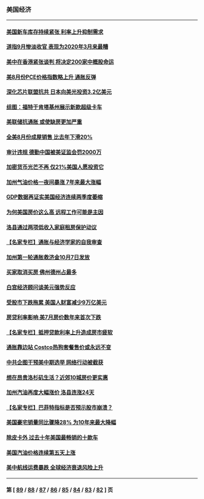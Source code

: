 ### 美国经济
---
#### [美国新车库存持续紧张 利率上升抑制需求](../../pages/ncid1078158/n13836599.md) 
#### [道指9月惨淡收官 表现为2020年3月来最糟](../../pages/ncid1078158/n13836475.md) 
#### [美中在香港紧张谈判 将决定200家中概股命运](../../pages/ncid1078158/n13834602.md) 
#### [美8月份PCE价格指数略上升 通胀反弹](../../pages/ncid1078158/n13836319.md) 
#### [深化芯片联盟抗共 日本向美光投资3.2亿美元](../../pages/ncid1078158/n13836337.md) 
#### [组图：福特于肯塔基州展示新款超级卡车](../../pages/ncid1078158/n13835323.md) 
#### [美联储抗通胀 或使缺房更加严重](../../pages/ncid1078158/n13835866.md) 
#### [全美8月份成屋销售 比去年下滑20%](../../pages/ncid1078158/n13835835.md) 
#### [审计违规 德勤中国被美证监会罚2000万](../../pages/ncid1078158/n13835766.md) 
#### [加密货币光芒不再 仅21%美国人愿投资它](../../pages/ncid1078158/n13835696.md) 
#### [加州气油价格一夜间暴涨 7年来最大涨幅](../../pages/ncid1078158/n13835638.md) 
#### [GDP数据再证实美国经济连续两季度萎缩](../../pages/ncid1078158/n13835544.md) 
#### [为何美国房价这么高 远程工作可能是主因](../../pages/ncid1078158/n13834858.md) 
#### [洛县通过两项低收入家庭租房保护动议](../../pages/ncid1078158/n13834780.md) 
#### [【名家专栏】通胀与经济学家的自我审查](../../pages/ncid1078158/n13834612.md) 
#### [加州第一轮通胀救济金10月7日发放](../../pages/ncid1078158/n13834760.md) 
#### [买家取消买房 佛州德州占最多](../../pages/ncid1078158/n13834755.md) 
#### [白宫经济顾问谈美元强势反应](../../pages/ncid1078158/n13834537.md) 
#### [受股市下跌拖累 美国人财富减少9万亿美元](../../pages/ncid1078158/n13834006.md) 
#### [房贷利率影响 美7月房价数年来首次下跌](../../pages/ncid1078158/n13833973.md) 
#### [【名家专栏】抵押贷款利率上升造成房市疲软](../../pages/ncid1078158/n13833781.md) 
#### [通胀靠边站 Costco热狗套餐售价或永远不变](../../pages/ncid1078158/n13833436.md) 
#### [中共企图干预美中期选举 网络行动被截获](../../pages/ncid1078158/n13833877.md) 
#### [想在昂贵洛杉矶生活？近郊10城房价更实惠](../../pages/ncid1078158/n13833480.md) 
#### [加州汽油再度大幅涨价 洛县连涨24天](../../pages/ncid1078158/n13833322.md) 
#### [【名家专栏】巴菲特指标是否预示股市崩溃？](../../pages/ncid1078158/n13833006.md) 
#### [美国豪宅销量同比骤降28% 为10年来最大降幅](../../pages/ncid1078158/n13832678.md) 
#### [除皮卡外 过去十年美国最畅销的十款车](../../pages/ncid1078158/n13817415.md) 
#### [美国汽油价格连续第五天上涨](../../pages/ncid1078158/n13832514.md) 
#### [美中航线运费暴跌 全球经济衰退风险上升](../../pages/ncid1078158/n13832474.md) 

---
#### 第 [ [89](./89.md) / [88](./88.md) / [87](./87.md) / [86](./86.md) / [85](./85.md) / [84](./84.md) / [83](./83.md) / [82](./82.md) ] 页
